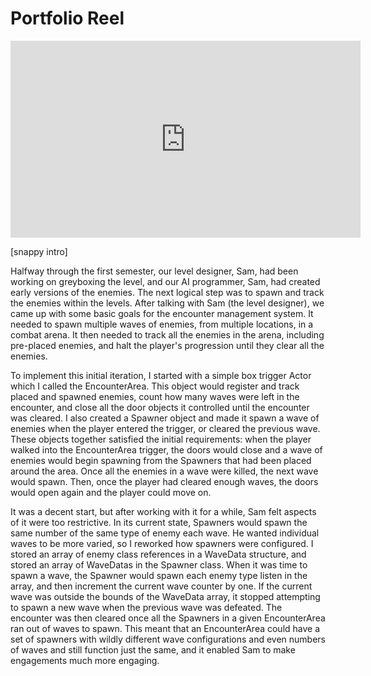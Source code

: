 # Portfolio Reel
<iframe width="560" height="315" src="https://www.youtube.com/embed/gpjXHFgNoHk?si=CgkM1-BCLZ0tpkCu" title="YouTube video player" frameborder="0" allow="accelerometer; autoplay; clipboard-write; encrypted-media; gyroscope; picture-in-picture; web-share" referrerpolicy="strict-origin-when-cross-origin" allowfullscreen></iframe>

\[snappy intro\]

Halfway through the first semester, our level designer, Sam, had been working on greyboxing the level, and our AI programmer, Sam, had created early versions of the enemies.  The next logical step was to spawn and track the enemies within the levels.  After talking with Sam (the level designer), we came up with some basic goals for the encounter management system.  It needed to spawn multiple waves of enemies, from multiple locations, in a combat arena.  It then needed to track all the enemies in the arena, including pre-placed enemies, and halt the player's progression until they clear all the enemies.

To implement this initial iteration, I started with a simple box trigger Actor which I called the EncounterArea.  This object would register and track placed and spawned enemies, count how many waves were left in the encounter, and close all the door objects it controlled until the encounter was cleared.  I also created a Spawner object and made it spawn a wave of enemies when the player entered the trigger, or cleared the previous wave.  These objects together satisfied the initial requirements: when the player walked into the EncounterArea trigger, the doors would close and a wave of enemies would begin spawning from the Spawners that had been placed around the area.  Once all the enemies in a wave were killed, the next wave would spawn.  Then, once the player had cleared enough waves, the doors would open again and the player could move on.

It was a decent start, but after working with it for a while, Sam felt aspects of it were too restrictive.  In its current state, Spawners would spawn the same number of the same type of enemy each wave.  He wanted individual waves to be more varied, so I reworked how spawners were configured.  I stored an array of enemy class references in a WaveData structure, and stored an array of WaveDatas in the Spawner class.  When it was time to spawn a wave, the Spawner would spawn each enemy type listen in the array, and then increment the current wave counter by one.  If the current wave was outside the bounds of the WaveData array, it stopped attempting to spawn a new wave when the previous wave was defeated.  The encounter was then cleared once all the Spawners in a given EncounterArea ran out of waves to spawn.  This meant that an EncounterArea could have a set of spawners with wildly different wave configurations and even numbers of waves and still function just the same, and it enabled Sam to make engagements much more engaging.

